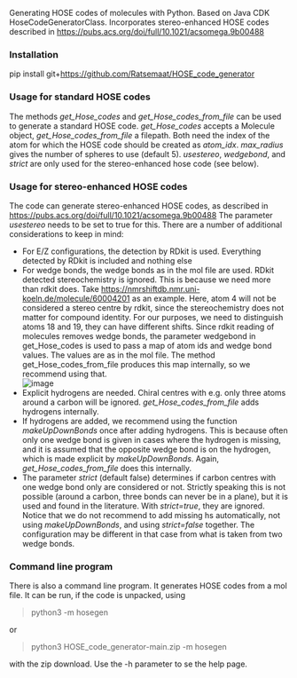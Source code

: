 Generating HOSE codes of molecules with Python. Based on Java CDK HoseCodeGeneratorClass. Incorporates stereo-enhanced HOSE codes described in https://pubs.acs.org/doi/full/10.1021/acsomega.9b00488


### Installation
pip install git+https://github.com/Ratsemaat/HOSE_code_generator

### Usage for standard HOSE codes

The methods *get_Hose_codes* and *get_Hose_codes_from_file* can be used to generate a standard HOSE code. *get_Hose_codes* accepts a Molecule object, *get_Hose_codes_from_file* a filepath. Both need the index of the atom for which the HOSE code should be created as *atom_idx*. *max_radius* gives the number of spheres to use (default 5). *usestereo*, *wedgebond*, and *strict* are only used for the stereo-enhanced hose code (see below).

### Usage for stereo-enhanced HOSE codes

The code can generate stereo-enhanced HOSE codes, as described in https://pubs.acs.org/doi/full/10.1021/acsomega.9b00488 The parameter *usestereo* needs to be set to true for this. There are a number of additional considerations to keep in mind:

* For E/Z configurations, the detection by RDkit is used. Everything detected by RDkit is included and nothing else
* For wedge bonds, the wedge bonds as in the mol file are used. RDkit detected stereochemistry is ignored. This is because we need more than rdkit does. Take https://nmrshiftdb.nmr.uni-koeln.de/molecule/60004201 as an example. Here, atom 4 will not be considered a stereo centre by rdkit, since the stereochemistry does not matter for compound identity. For our purposes, we need to distinguish atoms 18 and 19, they can have different shifts. Since rdkit reading of molecules removes wedge bonds, the parameter wedgebond in get_Hose_codes is used to pass a map of atom ids and wedge bond values. The values are as in the mol file. The method get_Hose_codes_from_file produces this map internally, so we recommend using that.<br/>
![image](https://user-images.githubusercontent.com/37042229/232099580-9990d54e-7465-4dcc-83c5-6892849fc838.png)
* Explicit hydrogens are needed. Chiral centres with e.g. only three atoms around a carbon will be ignored. *get_Hose_codes_from_file* adds hydrogens internally.
* If hydrogens are added, we recommend using the function *makeUpDownBonds* once after adding hydrogens. This is because often only one wedge bond is given in cases where the hydrogen is missing, and it is assumed that the opposite wedge bond is on the hydrogen, which is made explicit by *makeUpDownBonds*. Again, *get_Hose_codes_from_file* does this internally.
* The parameter *strict* (default false) determines if carbon centres with one wedge bond only are considered or not. Strictly speaking this is not possible (around a carbon, three bonds can never be in a plane), but it is used and found in the literature. With *strict=true*, they are ignored. Notice that we do not recommend to add missing hs automatically, not using *makeUpDownBonds*, and using *strict=false* together. The configuration may be different in that case from what is taken from two wedge bonds.

### Command line program

There is also a command line program. It generates HOSE codes from a mol file. It can be run, if the code is unpacked, using
>python3 -m hosegen

or

>python3 HOSE_code_generator-main.zip -m hosegen

with the zip download. Use the -h parameter to se the help page.
